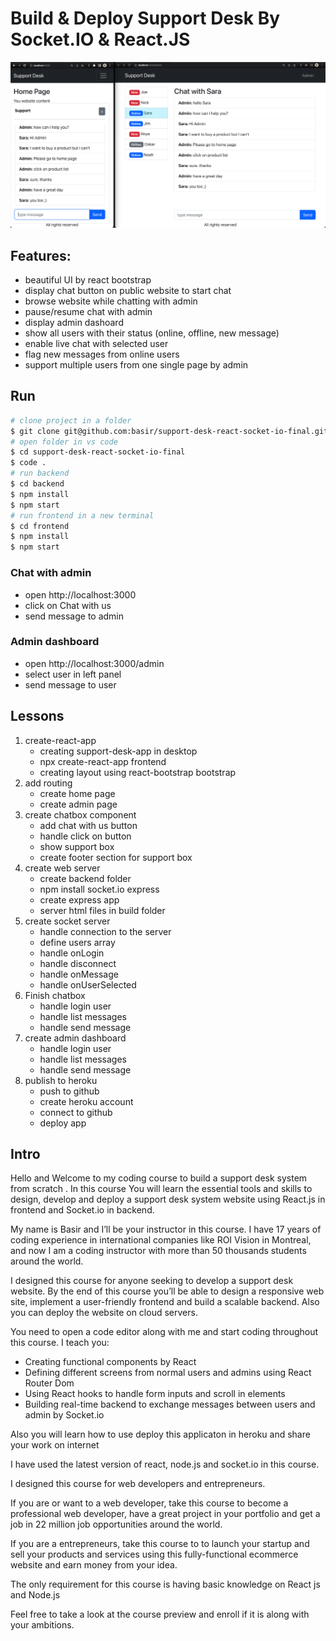 # Build & Deploy Support Desk By Socket.IO & React.JS

![amazona](/frontend/public/support-desk.png)

## Features:

- beautiful UI by react bootstrap
- display chat button on public website to start chat
- browse website while chatting with admin
- pause/resume chat with admin
- display admin dashoard
- show all users with their status (online, offline, new message)
- enable live chat with selected user
- flag new messages from online users
- support multiple users from one single page by admin

## Run

```sh
# clone project in a folder
$ git clone git@github.com:basir/support-desk-react-socket-io-final.git
# open folder in vs code
$ cd support-desk-react-socket-io-final
$ code .
# run backend
$ cd backend
$ npm install
$ npm start
# run frontend in a new terminal
$ cd frontend
$ npm install
$ npm start
```

### Chat with admin

- open http://localhost:3000
- click on Chat with us
- send message to admin

### Admin dashboard

- open http://localhost:3000/admin
- select user in left panel
- send message to user

## Lessons

1. create-react-app
   - creating support-desk-app in desktop
   - npx create-react-app frontend
   - creating layout using react-bootstrap bootstrap
2. add routing
   - create home page
   - create admin page
3. create chatbox component
   - add chat with us button
   - handle click on button
   - show support box
   - create footer section for support box
4. create web server
   - create backend folder
   - npm install socket.io express
   - create express app
   - server html files in build folder
5. create socket server
   - handle connection to the server
   - define users array
   - handle onLogin
   - handle disconnect
   - handle onMessage
   - handle onUserSelected
6. Finish chatbox
   - handle login user
   - handle list messages
   - handle send message
7. create admin dashboard
   - handle login user
   - handle list messages
   - handle send message
8. publish to heroku
   - push to github
   - create heroku account
   - connect to github
   - deploy app

## Intro

Hello and Welcome to my coding course to build a support desk system from scratch . In this course You will learn the essential tools and skills to design, develop and deploy a support desk system website using React.js in frontend and Socket.io in backend.

My name is Basir and I’ll be your instructor in this course. I have 17 years of coding experience in international companies like ROI Vision in Montreal,
and now I am a coding instructor with more than 50 thousands students around the world.

I designed this course for anyone seeking to develop a support desk website. By the end of this course you’ll be able to design a responsive web site, implement a user-friendly frontend and build a scalable backend. Also you can deploy the website on cloud servers.

You need to open a code editor along with me and start coding throughout this course.
I teach you:

- Creating functional components by React
- Defining different screens from normal users and admins using React Router Dom
- Using React hooks to handle form inputs and scroll in elements
- Building real-time backend to exchange messages between users and admin by Socket.io

Also you will learn how to use deploy this applicaton in heroku and share your work on internet

I have used the latest version of react, node.js and socket.io in this course.

I designed this course for web developers and entrepreneurs.

If you are or want to a web developer, take this course to become a professional web developer, have a great project in your portfolio and get a job in 22 million job opportunities around the world.

If you are a entrepreneurs, take this course to to launch your startup and sell your products and services using this fully-functional ecommerce website and earn money from your idea.

The only requirement for this course is having basic knowledge on React js and Node.js

Feel free to take a look at the course preview and enroll if it is along with your ambitions.
